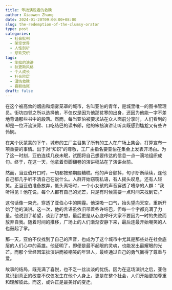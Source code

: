 ```yaml
---
title: 笨拙演说者的救赎
author: Xiaowen Zhang
date: 2024-01-20T09:00:00+08:00
slug: the-redemption-of-the-clumsy-orator
type: post
categories:
  - 社会批判
  - 架空世界
  - 人性剖析
  - 悲欢交织
tags:
  - 笨拙的演讲
  - 狄更斯风格
  - 个人成长
  - 社会阶层
  - 温情救赎
  - 喜剧结尾
draft: false
---
```


在这个被高耸的烟囱和烟雾笼罩的城市，名叫亚伯的青年，是城里唯一的图书管理员。街坊四邻之所以选择他，不仅仅是因为他那贫寒的出身，还因为他能一字不差地背诵那些书中的段落。然而，每当亚伯被要求站在众人面前分享时，人们看到的却是一位汗流浃背、口吃结巴的读书郎，他的笨拙演讲让听众既感到尴尬又有些许怜悯。

在某个灰蒙蒙的下午，城市的工厂主召集了所有的工人在广场上集会，打算宣布一项重要的事情。出于对“知识”的尊敬，工厂主指名要亚伯在集会上发表开场白。为了这一时刻，亚伯连续几夜未眠，试图将自己想要传达的信息一点一滴地组织成句。终于，在这一天，他拿着页脚翻卷的演讲稿站在了演讲台前。

然而，当亚伯开口时，一切都按预期般糟糕。他的声音颤抖，句子断断续续，连他自己都几乎听不清自己在说什么。人群开始窃窃私语，有人摇头叹息，还有人轻笑。正当亚伯准备放弃，低头离场时，一个小女孩的声音穿透了嘈杂的人群：“我听得见！他在说，每个人都有自己的光芒，只是有时候需要一点时间来找到它。”

这句话像一束光，穿透了亚伯心中的阴霾。他深吸一口气，抬头望向天空，重新开始了他的演讲。这一次，他的言语虽依旧带着些许结巴，但每一个字都充满了力量。他说到了希望，谈到了梦想，最后更是从心底呼吁大家不要因为一时的失败而放弃自我。随着时间的推移，广场上的人们渐渐安静下来，最后连最开始嘲笑的人也鼓起了掌。

那一天，亚伯不仅找到了自己的声音，也成为了这个城市中尤其是那些处在社会底层的人们心中的英雄。他证明了，即便是最不起眼的灵魂，也能发出最耀眼的光芒。而那个曾经因笨拙演讲而被嘲笑的年轻人，最终通过自己的勇气赢得了尊重与爱。

故事的结局，既充满了喜悦，也不乏一丝淡淡的忧伤。因为在这场演讲之后，亚伯意识到真正的改变不仅仅发生在他个人身上，更是在整个社会，人们开始更加尊重和理解彼此。而这，或许正是最美好的变迁。